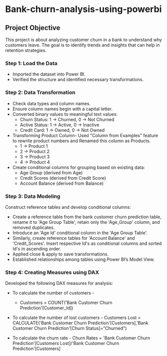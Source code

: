 # Bank-churn-analysis-using-powerbi
## Project Objective
This project is about analyzing customer churn in a bank to understand why customers leave. The goal is to identify trends and insights that can help in retention strategies.

### Step 1: Load the Data
* Imported the dataset into Power BI.
* Verified the structure and identified necessary transformations.

### Step 2: Data Transformation
* Check data types and column names.
* Ensure column names begin with a capital letter.
* Converted binary values to meaningful text values:
  * Churn Status:  1 → Churned, 0 → Not Churned
  * Active Status:  1 → Active, 0 → Inactive
  * Credit Card:  1 → Owned, 0 → Not Owned
* Transforming Product Column- Used "Column from Examples" feature to rewrite product numbers and Renamed this column as Products.
   * 1 → Product 1
   * 2 → Product 2
   * 3 → Product 3
   * 4 → Product 4
* Create conditional columns for grouping based on existing data:
    * Age Group (derived from Age)
    * Credit Scores (derived from Credit Score)
    * Account Balance (derived from Balance)

### Step 3: Data Modeling 
Construct reference tables and develop conditional columns:

* Create a reference table from the bank customer churn prediction table, rename it to 'Age Group Table', retain only the 'Age_Group' column, and removed duplicates.
* Introduce an 'Age Id' conditional column in the 'Age Group Table'.
* Similarly, create reference tables for 'Account Balance' and 'Credit_Scores'. Insert respective Id's as conditional columns and sorted Id's in ascending order.
* Applied close & apply to save transformations.
* Established relationships among tables using Power BI’s Model View.

### Step 4: Creating Measures using DAX
Developed the following DAX measures for analysis:

* To calculate the number of customers  -
  * Customers = COUNT('Bank Customer Churn Prediction'[Customer_Id])
    
* To calculate the number of lost customers -  Customers Lost = CALCULATE('Bank Customer Churn Prediction'[Customers],'Bank Customer Churn Prediction'[Churn Status]="Churned")
* To calculate the churn rate -  Churn Rates = 'Bank Customer Churn Prediction'[Customers Lost]/'Bank Customer Churn Prediction'[Customers]
